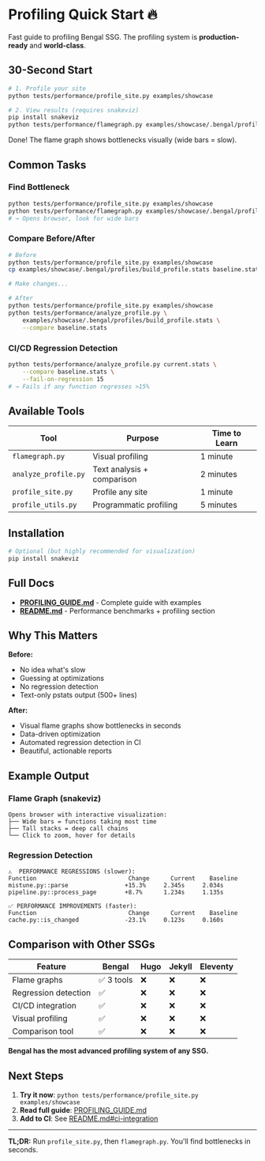 # Profiling Quick Start 🔥

Fast guide to profiling Bengal SSG. The profiling system is **production-ready** and **world-class**.

## 30-Second Start

```bash
# 1. Profile your site
python tests/performance/profile_site.py examples/showcase

# 2. View results (requires snakeviz)
pip install snakeviz
python tests/performance/flamegraph.py examples/showcase/.bengal/profiles/build_profile.stats
```

Done! The flame graph shows bottlenecks visually (wide bars = slow).

## Common Tasks

### Find Bottleneck
```bash
python tests/performance/profile_site.py examples/showcase
python tests/performance/flamegraph.py examples/showcase/.bengal/profiles/build_profile.stats
# → Opens browser, look for wide bars
```

### Compare Before/After
```bash
# Before
python tests/performance/profile_site.py examples/showcase
cp examples/showcase/.bengal/profiles/build_profile.stats baseline.stats

# Make changes...

# After
python tests/performance/profile_site.py examples/showcase
python tests/performance/analyze_profile.py \
    examples/showcase/.bengal/profiles/build_profile.stats \
    --compare baseline.stats
```

### CI/CD Regression Detection
```bash
python tests/performance/analyze_profile.py current.stats \
    --compare baseline.stats \
    --fail-on-regression 15
# → Fails if any function regresses >15%
```

## Available Tools

| Tool | Purpose | Time to Learn |
|------|---------|---------------|
| `flamegraph.py` | Visual profiling | 1 minute |
| `analyze_profile.py` | Text analysis + comparison | 2 minutes |
| `profile_site.py` | Profile any site | 1 minute |
| `profile_utils.py` | Programmatic profiling | 5 minutes |

## Installation

```bash
# Optional (but highly recommended for visualization)
pip install snakeviz
```

## Full Docs

- **[PROFILING_GUIDE.md](PROFILING_GUIDE.md)** - Complete guide with examples
- **[README.md](README.md)** - Performance benchmarks + profiling section

## Why This Matters

**Before:**
- No idea what's slow
- Guessing at optimizations
- No regression detection
- Text-only pstats output (500+ lines)

**After:**
- Visual flame graphs show bottlenecks in seconds
- Data-driven optimization
- Automated regression detection in CI
- Beautiful, actionable reports

## Example Output

### Flame Graph (snakeviz)
```
Opens browser with interactive visualization:
├── Wide bars = functions taking most time
├── Tall stacks = deep call chains
└── Click to zoom, hover for details
```

### Regression Detection
```
⚠️  PERFORMANCE REGRESSIONS (slower):
Function                          Change      Current    Baseline
mistune.py::parse                +15.3%     2.345s     2.034s
pipeline.py::process_page        +8.7%      1.234s     1.135s

✅ PERFORMANCE IMPROVEMENTS (faster):
Function                          Change      Current    Baseline
cache.py::is_changed             -23.1%     0.123s     0.160s
```

## Comparison with Other SSGs

| Feature | Bengal | Hugo | Jekyll | Eleventy |
|---------|--------|------|--------|----------|
| Flame graphs | ✅ 3 tools | ❌ | ❌ | ❌ |
| Regression detection | ✅ | ❌ | ❌ | ❌ |
| CI/CD integration | ✅ | ❌ | ❌ | ❌ |
| Visual profiling | ✅ | ❌ | ❌ | ❌ |
| Comparison tool | ✅ | ❌ | ❌ | ❌ |

**Bengal has the most advanced profiling system of any SSG.**

## Next Steps

1. **Try it now**: `python tests/performance/profile_site.py examples/showcase`
2. **Read full guide**: [PROFILING_GUIDE.md](PROFILING_GUIDE.md)
3. **Add to CI**: See [README.md#ci-integration](README.md#ci-integration)

---

**TL;DR:** Run `profile_site.py`, then `flamegraph.py`. You'll find bottlenecks in seconds.
